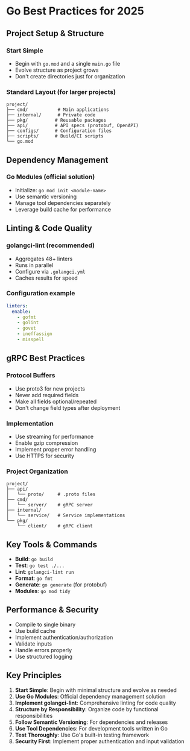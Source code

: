 # Go Best Practices for 2025

## Project Setup & Structure

### Start Simple
- Begin with `go.mod` and a single `main.go` file
- Evolve structure as project grows
- Don't create directories just for organization

### Standard Layout (for larger projects)
```
project/
├── cmd/           # Main applications
├── internal/      # Private code
├── pkg/          # Reusable packages
├── api/          # API specs (protobuf, OpenAPI)
├── configs/      # Configuration files
├── scripts/      # Build/CI scripts
└── go.mod
```

## Dependency Management

### Go Modules (official solution)
- Initialize: `go mod init <module-name>`
- Use semantic versioning
- Manage tool dependencies separately
- Leverage build cache for performance

## Linting & Code Quality

### golangci-lint (recommended)
- Aggregates 48+ linters
- Runs in parallel
- Configure via `.golangci.yml`
- Caches results for speed

### Configuration example
```yaml
linters:
  enable:
    - gofmt
    - golint
    - govet
    - ineffassign
    - misspell
```

## gRPC Best Practices

### Protocol Buffers
- Use proto3 for new projects
- Never add required fields
- Make all fields optional/repeated
- Don't change field types after deployment

### Implementation
- Use streaming for performance
- Enable gzip compression
- Implement proper error handling
- Use HTTPS for security

### Project Organization
```
project/
├── api/
│   └── proto/     # .proto files
├── cmd/
│   └── server/    # gRPC server
├── internal/
│   └── service/   # Service implementations
└── pkg/
    └── client/    # gRPC client
```

## Key Tools & Commands

- **Build**: `go build`
- **Test**: `go test ./...`
- **Lint**: `golangci-lint run`
- **Format**: `go fmt`
- **Generate**: `go generate` (for protobuf)
- **Modules**: `go mod tidy`

## Performance & Security

- Compile to single binary
- Use build cache
- Implement authentication/authorization
- Validate inputs
- Handle errors properly
- Use structured logging

## Key Principles

1. **Start Simple**: Begin with minimal structure and evolve as needed
2. **Use Go Modules**: Official dependency management solution
3. **Implement golangci-lint**: Comprehensive linting for code quality
4. **Structure by Responsibility**: Organize code by functional responsibilities
5. **Follow Semantic Versioning**: For dependencies and releases
6. **Use Tool Dependencies**: For development tools written in Go
7. **Test Thoroughly**: Use Go's built-in testing framework
8. **Security First**: Implement proper authentication and input validation